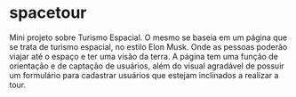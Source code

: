 # spacetour
Mini projeto sobre Turismo Espacial. O mesmo se baseia em um página que se trata de turismo espacial, no estilo Elon Musk. Onde as pessoas poderão viajar até o espaço e ter uma visão da terra.
A página tem uma função de orientação e de captação de usuários, além do visual agradável de possuir um formulário para cadastrar usuários que estejam inclinados a realizar a tour. 
